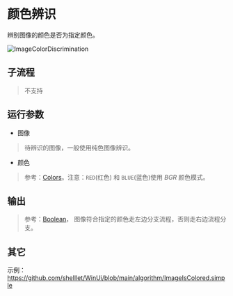 # 颜色辨识

辨别图像的颜色是否为指定颜色。

![ImageColorDiscrimination](./images/09.png ':size=90%')

## 子流程

> 不支持

## 运行参数

* 图像
> 待辨识的图像，一般使用纯色图像辨识。

* 颜色
> 参考：[Colors](./enums/Colors.md)。注意：`RED`(红色) 和 `BLUE`(蓝色)使用 *BGR* 颜色模式。

## 输出

> 参考：[Boolean](./types/Boolean.md)， 图像符合指定的颜色走左边分支流程，否则走右边流程分支。



## 其它

示例： https://github.com/shelllet/WinUi/blob/main/algorithm/ImageIsColored.simple




